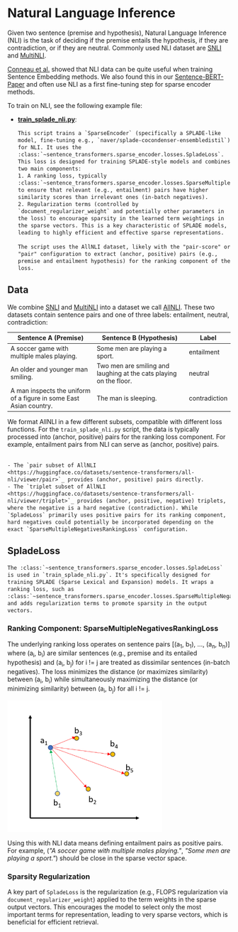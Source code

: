 # Natural Language Inference

Given two sentence (premise and hypothesis), Natural Language Inference (NLI) is the task of deciding if the premise entails the hypothesis, if they are contradiction, or if they are neutral. Commonly used NLI dataset are [SNLI](https://huggingface.co/datasets/stanfordnlp/snli) and [MultiNLI](https://huggingface.co/datasets/nyu-mll/multi_nli).

[Conneau et al.](https://arxiv.org/abs/1705.02364) showed that NLI data can be quite useful when training Sentence Embedding methods. We also found this in our [Sentence-BERT-Paper](https://arxiv.org/abs/1908.10084) and often use NLI as a first fine-tuning step for sparse encoder methods.

To train on NLI, see the following example file:

- **[train_splade_nli.py](train_splade_nli.py)**:
    ```{eval-rst}
    This script trains a `SparseEncoder` (specifically a SPLADE-like model, fine-tuning e.g., `naver/splade-cocondenser-ensembledistil`) for NLI. It uses the :class:`~sentence_transformers.sparse_encoder.losses.SpladeLoss`. This loss is designed for training SPLADE-style models and combines two main components:
    1. A ranking loss, typically :class:`~sentence_transformers.sparse_encoder.losses.SparseMultipleNegativesRankingLoss`, to ensure that relevant (e.g., entailment) pairs have higher similarity scores than irrelevant ones (in-batch negatives).
    2. Regularization terms (controlled by `document_regularizer_weight` and potentially other parameters in the loss) to encourage sparsity in the learned term weightings in the sparse vectors. This is a key characteristic of SPLADE models, leading to highly efficient and effective sparse representations.

    The script uses the AllNLI dataset, likely with the "pair-score" or "pair" configuration to extract (anchor, positive) pairs (e.g., premise and entailment hypothesis) for the ranking component of the loss.
    ```

## Data
We combine [SNLI](https://huggingface.co/datasets/stanfordnlp/snli) and [MultiNLI](https://huggingface.co/datasets/nyu-mll/multi_nli) into a dataset we call [AllNLI](https://huggingface.co/datasets/sentence-transformers/all-nli). These two datasets contain sentence pairs and one of three labels: entailment, neutral, contradiction:

| Sentence A (Premise) | Sentence B (Hypothesis) | Label |
| --- | --- | --- |
| A soccer game with multiple males playing. | Some men are playing a sport. | entailment |
| An older and younger man smiling. | Two men are smiling and laughing at the cats playing on the floor. | neutral |
| A man inspects the uniform of a figure in some East Asian country. | The man is sleeping. | contradiction |

We format AllNLI in a few different subsets, compatible with different loss functions. For the `train_splade_nli.py` script, the data is typically processed into (anchor, positive) pairs for the ranking loss component. For example, entailment pairs from NLI can serve as (anchor, positive) pairs.
```{eval-rst}

- The `pair subset of AllNLI <https://huggingface.co/datasets/sentence-transformers/all-nli/viewer/pair>`_ provides (anchor, positive) pairs directly.
- The `triplet subset of AllNLI <https://huggingface.co/datasets/sentence-transformers/all-nli/viewer/triplet>`_ provides (anchor, positive, negative) triplets, where the negative is a hard negative (contradiction). While `SpladeLoss` primarily uses positive pairs for its ranking component, hard negatives could potentially be incorporated depending on the exact `SparseMultipleNegativesRankingLoss` configuration.
```

## SpladeLoss

```{eval-rst}
The :class:`~sentence_transformers.sparse_encoder.losses.SpladeLoss` is used in `train_splade_nli.py`. It's specifically designed for training SPLADE (Sparse Lexical and Expansion) models. It wraps a ranking loss, such as :class:`~sentence_transformers.sparse_encoder.losses.SparseMultipleNegativesRankingLoss`, and adds regularization terms to promote sparsity in the output vectors.
```

### Ranking Component: SparseMultipleNegativesRankingLoss
The underlying ranking loss operates on sentence pairs [(a<sub>1</sub>, b<sub>1</sub>), ..., (a<sub>n</sub>, b<sub>n</sub>)] where (a<sub>i</sub>, b<sub>i</sub>) are similar sentences (e.g., premise and its entailed hypothesis) and (a<sub>i</sub>, b<sub>j</sub>) for i != j are treated as dissimilar sentences (in-batch negatives). The loss minimizes the distance (or maximizes similarity) between (a<sub>i</sub>, b<sub>i</sub>) while simultaneously maximizing the distance (or minimizing similarity) between (a<sub>i</sub>, b<sub>j</sub>) for all i != j.

<img src="https://raw.githubusercontent.com/UKPLab/sentence-transformers/master/docs/img/MultipleNegativeRankingLoss.png" alt="SBERT MultipleNegativeRankingLoss" width="350"/>

Using this with NLI data means defining entailment pairs as positive pairs. For example, (*"A soccer game with multiple males playing."*, *"Some men are playing a sport."*) should be close in the sparse vector space.

### Sparsity Regularization
A key part of `SpladeLoss` is the regularization (e.g., FLOPS regularization via `document_regularizer_weight`) applied to the term weights in the sparse output vectors. This encourages the model to select only the most important terms for representation, leading to very sparse vectors, which is beneficial for efficient retrieval.
